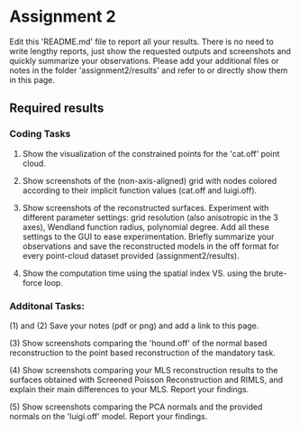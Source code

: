 # Assignment 2

Edit this 'README.md' file to report all your results. There is no need to write lengthy reports, just show the requested outputs and screenshots and quickly summarize your observations. Please add your additional files or notes in the folder 'assignment2/results' and refer to or directly show them in this page.

## Required results

### Coding Tasks
1) Show the visualization of the constrained points for the 'cat.off' point cloud.

2) Show screenshots of the (non-axis-aligned) grid with nodes colored according to their implicit function values (cat.off and luigi.off).

3) Show screenshots of the reconstructed surfaces. Experiment with different parameter settings: grid resolution (also anisotropic in the 3 axes), Wendland function radius, polynomial degree. Add all these settings to the GUI to ease experimentation. Briefly summarize your observations and save the reconstructed models in the off format for every point-cloud dataset provided (assignment2/results).

4) Show the computation time using the spatial index VS. using the brute-force loop.


### Additonal Tasks: 

(1) and (2) Save your notes (pdf or png) and add a link to this page.

(3) Show screenshots comparing the 'hound.off' of the normal based reconstruction to the point based reconstruction of the mandatory task.

(4) Show screenshots comparing your MLS reconstruction results to the surfaces obtained with Screened Poisson Reconstruction and RIMLS, and explain their main differences to your MLS. Report your findings.

(5) Show screenshots comparing the PCA normals and the provided normals on the 'luigi.off' model. Report your findings.